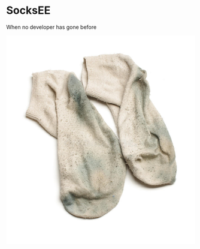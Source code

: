 # SocksEE
When no developer has gone before

![Dirty Socks EE](https://github.com/DirtySocksSA/SocksEE/blob/master/dirty%20socks.jpg)
